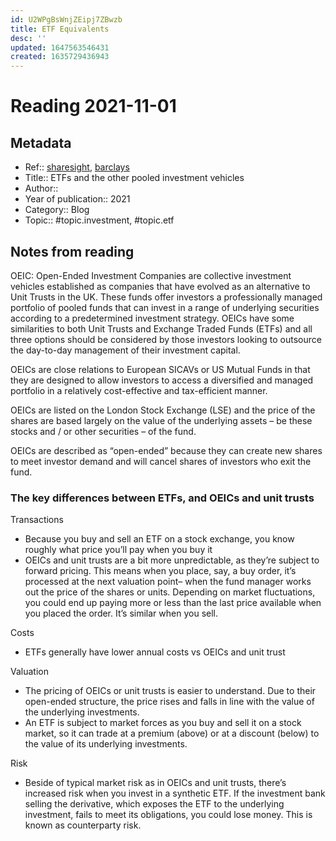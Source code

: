 ```yaml
---
id: U2WPgBsWnjZEipj7ZBwzb
title: ETF Equivalents
desc: ''
updated: 1647563546431
created: 1635729436943
---
```

# Reading 2021-11-01

## Metadata

- Ref:: [sharesight](https://www.sharesight.com/blog/open-ended-investment-company-oeic-explained/), [barclays](https://www.barclays.co.uk/smart-investor/investments-explained/funds-etfs-and-investment-trusts/whats-the-difference-between-an-etf-and-a-tracker-fund/)
- Title:: ETFs and the other pooled investment vehicles
- Author:: 
- Year of publication:: 2021
- Category:: Blog
- Topic:: #topic.investment, #topic.etf

## Notes from reading

OEIC: Open-Ended Investment Companies are collective investment vehicles established as companies that have evolved as an alternative to Unit Trusts in the UK. These funds offer investors a professionally managed portfolio of pooled funds that can invest in a range of underlying securities according to a predetermined investment strategy. OEICs have some similarities to both Unit Trusts and Exchange Traded Funds (ETFs) and all three options should be considered by those investors looking to outsource the day-to-day management of their investment capital.

OEICs are close relations to European SICAVs or US Mutual Funds in that they are designed to allow investors to access a diversified and managed portfolio in a relatively cost-effective and tax-efficient manner.

OEICs are listed on the London Stock Exchange (LSE) and the price of the shares are based largely on the value of the underlying assets – be these stocks and / or other securities – of the fund.

OEICs are described as “open-ended” because they can create new shares to meet investor demand and will cancel shares of investors who exit the fund.

### The key differences between ETFs, and OEICs and unit trusts

Transactions
- Because you buy and sell an ETF on a stock exchange, you know roughly what price you’ll pay when you buy it
- OEICs and unit trusts are a bit more unpredictable, as they’re subject to forward pricing. This means when you place, say, a buy order, it’s processed at the next valuation point– when the fund manager works out the price of the shares or units. Depending on market fluctuations, you could end up paying more or less than the last price available when you placed the order. It’s similar when you sell.

Costs
- ETFs generally have lower annual costs vs OEICs and unit trust

Valuation
- The pricing of OEICs or unit trusts is easier to understand. Due to their open-ended structure, the price rises and falls in line with the value of the underlying investments.
- An ETF is subject to market forces as you buy and sell it on a stock market, so it can trade at a premium (above) or at a discount (below) to the value of its underlying investments.

Risk
- Beside of typical market risk as in OEICs and unit trusts, there’s increased risk when you invest in a synthetic ETF. If the investment bank selling the derivative, which exposes the ETF to the underlying investment, fails to meet its obligations, you could lose money. This is known as counterparty risk.
